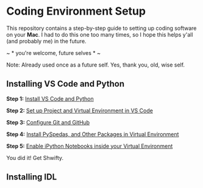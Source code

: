 # Coding Environment Setup
This repository contains a step-by-step guide to setting up coding software on your **Mac**. 
I had to do this one too many times, so I hope this helps y'all (and probably me) in the future. 

~ * you're welcome, future selves * ~

Note: Already used once as a future self. Yes, thank you, old, wise self.

## Installing VS Code and Python

**Step 1:** [Install VS Code and Python](https://github.com/spaceskyentist/coding_setup_srshaver/blob/76bab996c8380504de6eb52cf532b68df50aa5ce/step1_install_vscode_python.md)

**Step 2:** [Set up Project and Virtual Environment in VS Code](https://github.com/spaceskyentist/coding_setup_srshaver/blob/0ef99d9750eaad043cfd443bd8e2de7c275eba78/step2_project_venv.md)

**Step 3:** [Configure Git and GitHub](https://github.com/spaceskyentist/coding_setup_srshaver/blob/41a3125250761ea0810124a2f3237492d70f85bb/step3_config_git.md)

**Step 4:** [Install PySpedas, and Other Packages in Virtual Environment](https://github.com/spaceskyentist/coding_setup_srshaver/blob/002383638d8b5081f6f9c7d6aedb9b7477399526/step4_pyspedas.md)

**Step 5:** [Enable iPython Notebooks inside your Virtual Environment](https://github.com/spaceskyentist/coding_setup_srshaver/blob/0f5c408165190b4988dec1b4e58ea7e4cc3f7230/step5_ipynb_venv.md)

You did it! Get Shwifty.

## Installing IDL


